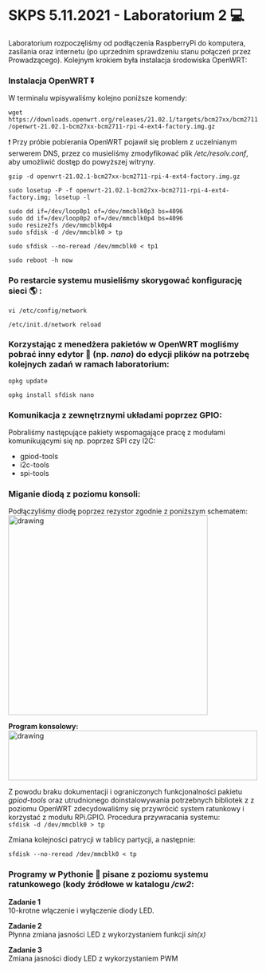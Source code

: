 # SKPS 5.11.2021 - Laboratorium 2 :computer:  

Laboratorium rozpoczęliśmy od podłączenia RaspberryPi do komputera, zasilania oraz internetu (po uprzednim sprawdzeniu stanu połączeń przez Prowadzącego). Kolejnym krokiem była instalacja środowiska OpenWRT:

### Instalacja OpenWRT :arrow_double_down:

W terminalu wpisywaliśmy kolejno poniższe komendy:  

`wget https://downloads.openwrt.org/releases/21.02.1/targets/bcm27xx/bcm2711/openwrt-21.02.1-bcm27xx-bcm2711-rpi-4-ext4-factory.img.gz`    

:exclamation: Przy próbie pobierania OpenWRT pojawił się problem z uczelnianym serwerem DNS, przez co musieliśmy zmodyfikować plik */etc/resolv.conf*, aby umożliwić dostęp do powyższej witryny.

`gzip -d openwrt-21.02.1-bcm27xx-bcm2711-rpi-4-ext4-factory.img.gz`    

`sudo losetup -P -f openwrt-21.02.1-bcm27xx-bcm2711-rpi-4-ext4-factory.img; losetup -l`  

`sudo dd if=/dev/loop0p1 of=/dev/mmcblk0p3 bs=4096`    
`sudo dd if=/dev/loop0p2 of=/dev/mmcblk0p4 bs=4096`    
`sudo resize2fs /dev/mmcblk0p4`  
`sudo sfdisk -d /dev/mmcblk0 > tp`    

`sudo sfdisk --no-reread /dev/mmcblk0 < tp1`  

`sudo reboot -h now`  

### Po restarcie systemu musieliśmy skorygować konfigurację sieci :earth_americas: :

`vi /etc/config/network`  

`/etc/init.d/network reload`    

### Korzystając z menedżera pakietów w OpenWRT mogliśmy pobrać inny edytor :page_facing_up:  (np. *nano*) do edycji plików na potrzebę kolejnych zadań w ramach laboratorium:  

`opkg update`   

`opkg install sfdisk nano` 

### Komunikacja z zewnętrznymi układami poprzez GPIO:  

Pobraliśmy następujące pakiety wspomagające pracę z modułami komunikującymi się np. poprzez SPI czy I2C:  
- gpiod-tools  
- i2c-tools  
- spi-tools  

### Miganie diodą z poziomu konsoli:  
Podłączyliśmy diodę poprzez rezystor zgodnie z poniższym schematem:  
    <img src="https://user-images.githubusercontent.com/80155305/217685224-194ce376-655e-4a0b-9ae3-a45b8a25cbb9.png" alt="drawing" width="400" height="400"/>



**Program konsolowy:** 
<img src="https://user-images.githubusercontent.com/80155305/217685256-3180f9fa-fd9c-4c49-bf36-b742ef83e39a.png" alt="drawing" width="500" height="100"/>


Z powodu braku dokumentacji i ograniczonych funkcjonalności pakietu *gpiod-tools* oraz utrudnionego doinstalowywania potrzebnych bibliotek z z poziomu OpenWRT zdecydowaliśmy się przywrócić system ratunkowy i korzystać z modułu RPi.GPIO. 
Procedura przywracania systemu:   
`sfdisk -d /dev/mmcblk0 > tp`    

Zmiana kolejności patrycji w tablicy partycji, a następnie:  

`sfdisk --no-reread /dev/mmcblk0 < tp`  

### Programy w Pythonie :snake: pisane z poziomu systemu ratunkowego (kody źródłowe w katalogu */cw2*:  

**Zadanie 1**    
10-krotne włączenie i wyłączenie diody LED.

**Zadanie 2**     
Płynna zmiana jasności LED z wykorzystaniem funkcji *sin(x)*  

**Zadanie 3**     
Zmiana jasności diody LED z wykorzystaniem PWM  







